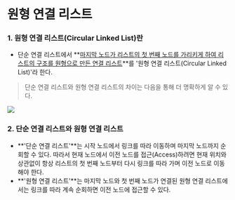 # 원형 연결 리스트 

### 1. 원형 연결 리스트(Circular Linked List)란

- 단순 연결 리스트에서 **<u>마지막 노드가 리스트의 첫 번째 노드를 가리키게 하여 리스트의 구조를 원형으로 만든 연결 리스트</u>**를 '원형 연결 리스트(Circular Linked List)'라 한다.
> 단순 연결 리스트와 원형 연결 리스트의 차이는 다음을 통해 더 명확하게 알 수 있다.

![](http://algorithms.tutorialhorizon.com/files/2016/03/Circular-Linked-List.png)

### 2. 단순 연결 리스트와 원형 연결 리스트

- **'단순 연결 리스트'**는 시작 노드에서 링크를 따라 이동하며 마지막 노드까지 순회할 수 있다. 따라서 현재 노드에서 이전 노드를 접근(Access)하려면 현재 위치와 상관없이 항상 리스트의 첫 번째 노드부터 다시 링크를 따라 가며 이전 노드로 이동해야 한다. 
- **'원형 연결 리스트'**는 마지막 노드와 첫 번째 노드가 연결된 원형 연결 리스트에서는 링크를 따라 계속 순회하면 이전 노드에 접근할 수 있다. 